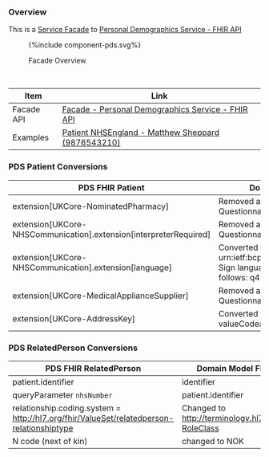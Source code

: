
### Overview

This is a [Service Facade](ActorDefinition-ServiceFacade.html) to [Personal Demographics Service - FHIR API](https://digital.nhs.uk/developer/api-catalogue/personal-demographics-service-fhir)

<figure>
{%include component-pds.svg%}
<p id="fX.X.X.X-X" class="figureTitle">Facade Overview</p>
</figure>
<br clear="all">

| Item        | Link                                                                                  | 
|-------------|---------------------------------------------------------------------------------------|
| Facade API  | [Facade - Personal Demographics Service - FHIR API](CapabilityStatement-PDSFacade.html) |  
| Examples    | [Patient NHSEngland - Matthew Sheppard (9876543210)](Patient-9876543210.html)         | 

### PDS Patient Conversions

| PDS FHIR Patient                                                  | Domain Model FHIR Patient                                                                                                                                       |
|-------------------------------------------------------------------|-----------------------------------------------------------------------------------------------------------------------------------------------------------------|
| extension[UKCore-NominatedPharmacy]                               | Removed and converted to a QuestionnaireResponse[PatientPreferences]                                                                                            |
| extension[UKCore-NHSCommunication].extension[interpreterRequired] | Removed and converted to a QuestionnaireResponse[PatientPreferences]                                                                                            
| extension[UKCore-NHSCommunication].extension[language] | Converted to Patient.communication and urn:ietf:bcp:47 codesystem <br/> Sign language codes are converted as follows: q4 -> `bfi`, q3 -> `asf` and q2 to `ase`. |
| extension[UKCore-MedicalApplianceSupplier] | Removed and converted to a QuestionnaireResponse[PatientPreferences]                                                                                            |
| extension[UKCore-AddressKey] | Converted from valueCoding to valueCodeableConcept                                                                                                              |

### PDS RelatedPerson Conversions

| PDS FHIR RelatedPerson                                                                   | Domain Model FHIR RelatedPerson |
|------------------------------------------------------------------------------------------|---------------------------------|
| patient.identifier                                                                       | identifier                      |
| queryParameter `nhsNumber`                                                               | patient.identifier              |
| relationship.coding.system = http://hl7.org/fhir/ValueSet/relatedperson-relationshiptype | Changed to    http://terminology.hl7.org/CodeSystem/v3-RoleClass                  | 
| N code (next of kin)                                                                     | changed to NOK | 
